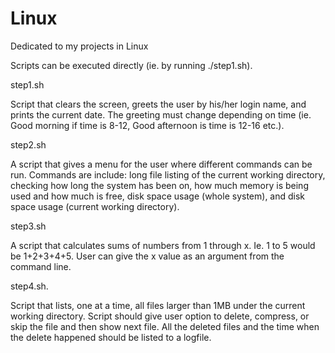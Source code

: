 # Linux
Dedicated to my projects in Linux

Scripts can be executed directly (ie. by running ./step1.sh).

step1.sh

Script that clears the screen, greets the user by his/her login name, and prints the current date. The greeting must change depending on time (ie. Good morning if time is 8-12, Good afternoon is time is 12-16 etc.).

step2.sh

A script that gives a menu for the user where different commands can be run. Commands are include: long file listing of the current working directory, checking how long the system has been on, how much memory is being used and how much is free, disk space usage (whole system), and disk space usage (current working directory).

step3.sh

A script that calculates sums of numbers from 1 through x. Ie. 1 to 5 would be 1+2+3+4+5. User can give the x value as an argument from the command line.

step4.sh.

Script that lists, one at a time, all files larger than 1MB under the current working directory. Script should give user option to delete, compress, or skip the file and then show next file. All the deleted files and the time when the delete happened should be listed to a logfile.
